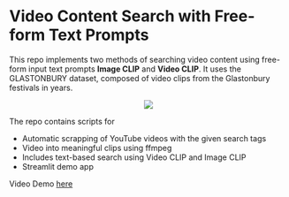# Video Content Search with Free-form Text Prompts

This repo implements two methods of searching video content using free-form input text prompts **Image CLIP** and **Video CLIP**. It uses the GLASTONBURY dataset, composed of video clips from the Glastonbury festivals in years.

<div align="center">
  <img src="demo_teasure.JPG"/>
</div>

The repo contains scripts for
  - Automatic scrapping of YouTube videos with the given search tags
  - Video into meaningful clips using ffmpeg
  - Includes text-based search using Video CLIP and Image CLIP
  -  Streamlit demo app

Video Demo [here](https://www.dropbox.com/home/CVSSP%20Research/ContentTrading?preview=demo.mp4)
